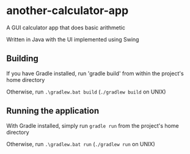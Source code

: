 # another-calculator-app
A GUI calculator app that does basic arithmetic

Written in Java with the UI implemented using Swing

## Building

If you have Gradle installed, run 'gradle build' from within the project's home directory

Otherwise, run `.\gradlew.bat build` (`./gradlew build` on UNIX)

## Running the application

With Gradle installed, simply run `gradle run` from the project's home directory

Otherwise, run `.\gradlew.bat run` (`./gradlew run` on UNIX)